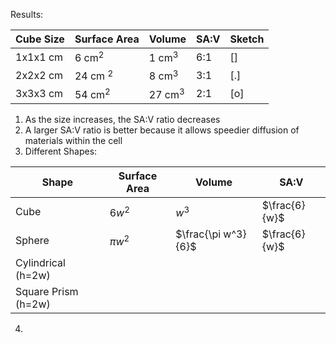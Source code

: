 Results:

| Cube Size | Surface Area | Volume    | SA:V | Sketch |
| --------- | ------------ | --------- | ---- | ------ |
| 1x1x1 cm  | 6 cm$^2$     | 1 cm$^3$  | 6:1  | \[\]   |
| 2x2x2 cm  | 24 cm $^2$   | 8 cm$^3$  | 3:1  | \[.\]  |
| 3x3x3 cm  | 54 cm$^2$    | 27 cm$^3$ | 2:1  | \[o\]  |

1. As the size increases, the SA:V ratio decreases
2. A larger SA:V ratio is better because it allows speedier diffusion of materials within the cell
3. Different Shapes:

| Shape               | Surface Area | Volume              | SA:V          |
| ------------------- | ------------ | ------------------- | ------------- |
| Cube                | $6w^2$       | $w^3$               | $\frac{6}{w}$ |
| Sphere              | $\pi w^2$    | $\frac{\pi w^3}{6}$ | $\frac{6}{w}$ |
| Cylindrical (h=2w)  |              |                     |               |
| Square Prism (h=2w) |              |                     |               |

4. 